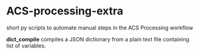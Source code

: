 # ACS-processing-extra
short py scripts to automate manual steps in the ACS Processing workflow

**dict_compile**  compiles a JSON dictionary from a plain text file containing list of variables.
